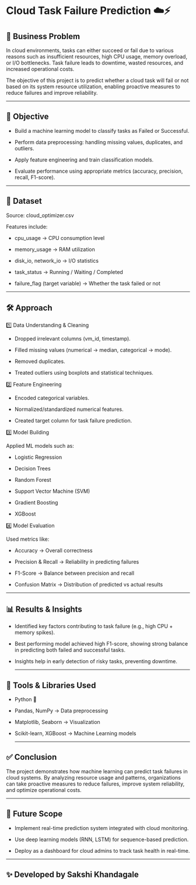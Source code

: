 # Cloud Task Failure Prediction ☁️⚡

## 📌 Business Problem

In cloud environments, tasks can either succeed or fail due to various reasons such as insufficient resources, high CPU usage, memory overload, or I/O bottlenecks. Task failure leads to downtime, wasted resources, and increased operational costs.

The objective of this project is to predict whether a cloud task will fail or not based on its system resource utilization, enabling proactive measures to reduce failures and improve reliability.

---

## 🎯 Objective

- Build a machine learning model to classify tasks as Failed or Successful.

- Perform data preprocessing: handling missing values, duplicates, and outliers.

- Apply feature engineering and train classification models.

- Evaluate performance using appropriate metrics (accuracy, precision, recall, F1-score).

---

## 📂 Dataset

Source: cloud_optimizer.csv

Features include:

- cpu_usage → CPU consumption level

- memory_usage → RAM utilization

- disk_io, network_io → I/O statistics

- task_status → Running / Waiting / Completed

- failure_flag (target variable) → Whether the task failed or not
  
---

## 🛠 Approach

1️⃣ Data Understanding & Cleaning

- Dropped irrelevant columns (vm_id, timestamp).

- Filled missing values (numerical → median, categorical → mode).

- Removed duplicates.

- Treated outliers using boxplots and statistical techniques.

2️⃣ Feature Engineering

- Encoded categorical variables.

- Normalized/standardized numerical features.

- Created target column for task failure prediction.

3️⃣ Model Building

Applied ML models such as:

- Logistic Regression

- Decision Trees

- Random Forest

- Support Vector Machine (SVM)

- Gradient Boosting 

- XGBoost

4️⃣ Model Evaluation

Used metrics like:

- Accuracy → Overall correctness

- Precision & Recall → Reliability in predicting failures

- F1-Score → Balance between precision and recall

- Confusion Matrix → Distribution of predicted vs actual results

---

## 📊 Results & Insights

- Identified key factors contributing to task failure (e.g., high CPU + memory spikes).

- Best performing model achieved high F1-score, showing strong balance in predicting both failed and successful tasks.

- Insights help in early detection of risky tasks, preventing downtime.

  ---

## 🧰 Tools & Libraries Used

- Python 🐍

- Pandas, NumPy → Data preprocessing

- Matplotlib, Seaborn → Visualization

- Scikit-learn, XGBoost → Machine Learning models

  ---
  

## ✅ Conclusion

The project demonstrates how machine learning can predict task failures in cloud systems. By analyzing resource usage and patterns, organizations can take proactive measures to reduce failures, improve system reliability, and optimize operational costs.


---


## 📌 Future Scope

- Implement real-time prediction system integrated with cloud monitoring.

- Use deep learning models (RNN, LSTM) for sequence-based prediction.

- Deploy as a dashboard for cloud admins to track task health in real-time.

---

## ✨ Developed by Sakshi Khandagale

